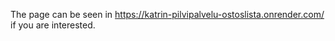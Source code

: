 The page can be seen in https://katrin-pilvipalvelu-ostoslista.onrender.com/ if you are interested.
